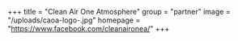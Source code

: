 +++
title = "Clean Air One Atmosphere"
group = "partner"
image = "/uploads/caoa-logo-.jpg"
homepage = "https://www.facebook.com/cleanaironea/"
+++
